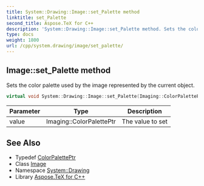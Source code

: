 ```yaml
---
title: System::Drawing::Image::set_Palette method
linktitle: set_Palette
second_title: Aspose.TeX for C++
description: 'System::Drawing::Image::set_Palette method. Sets the color palette used by the image represented by the current object in C++.'
type: docs
weight: 1800
url: /cpp/system.drawing/image/set_palette/
---
```

## Image::set_Palette method


Sets the color palette used by the image represented by the current object.

```cpp
virtual void System::Drawing::Image::set_Palette(Imaging::ColorPalettePtr value)
```


| Parameter | Type | Description |
| --- | --- | --- |
| value | Imaging::ColorPalettePtr | The value to set |

## See Also

* Typedef [ColorPalettePtr](../../../system.drawing.imaging/colorpaletteptr/)
* Class [Image](../)
* Namespace [System::Drawing](../../)
* Library [Aspose.TeX for C++](../../../)
